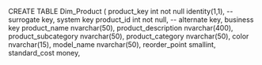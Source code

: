 CREATE TABLE Dim_Product (
product_key int not null identity(1,1), -- surrogate key, system key
product_id int not null, -- alternate key, business key
product_name nvarchar(50),
product_description nvarchar(400),
product_subcategory nvarchar(50),
product_category nvarchar(50),
color nvarchar(15),
model_name nvarchar(50),
reorder_point smallint,
standard_cost money,

